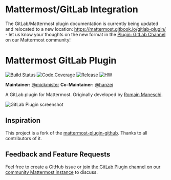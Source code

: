 # Mattermost/GitLab Integration

The GitLab/Mattermost plugin documentation is currently being updated and relocated to a new location: https://mattermost.gitbook.io/gitlab-plugin/ - let us know your thoughts on the new format in the [Plugin: GitLab Channel](https://community-daily.mattermost.com/core/channels/gitlab-plugin) on our Mattermost community!

# Mattermost GitLab Plugin

[![Build Status](https://img.shields.io/circleci/project/github/mattermost/mattermost-plugin-gitlab/master.svg)](https://circleci.com/gh/mattermost/mattermost-plugin-gitlab)
[![Code Coverage](https://img.shields.io/codecov/c/github/mattermost/mattermost-plugin-gitlab/master.svg)](https://codecov.io/gh/mattermost/mattermost-plugin-gitlab)
[![Release](https://img.shields.io/github/v/release/mattermost/mattermost-plugin-gitlab)](https://github.com/mattermost/mattermost-plugin-gitlab/releases/latest)
[![HW](https://img.shields.io/github/issues/mattermost/mattermost-plugin-gitlab/Up%20For%20Grabs?color=dark%20green&label=Help%20Wanted)](https://github.com/mattermost/mattermost-plugin-gitlab/issues?q=is%3Aissue+is%3Aopen+sort%3Aupdated-desc+label%3A%22Up+For+Grabs%22+label%3A%22Help+Wanted%22)

**Maintainer:** [@mickmister](https://github.com/mickmister)
**Co-Maintainer:** [@hanzei](https://github.com/hanzei)

A GitLab plugin for Mattermost. Originally developed by [Romain Maneschi](https://github.com/manland).

![GitLab Plugin screenshot](https://user-images.githubusercontent.com/13119842/69115984-96b3ff80-0a58-11ea-92a3-9176b6b05a89.png)

## Inspiration

This project is a fork of the [mattermost-plugin-github](https://github.com/mattermost/mattermost-plugin-github). Thanks to all contributors of it.

## Feedback and Feature Requests

Feel free to create a GitHub issue or [join the GitLab Plugin channel on our community Mattermost instance](https://community.mattermost.com/core/channels/plugin-gitlab) to discuss.
